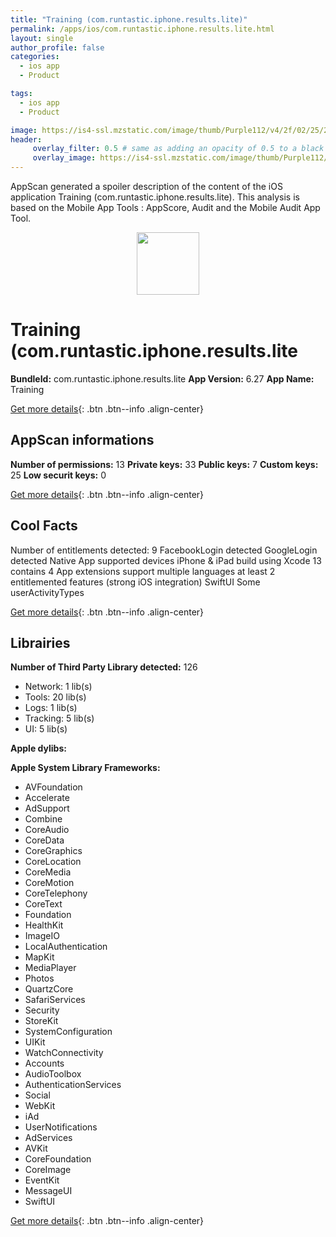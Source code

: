 ```yaml
---
title: "Training (com.runtastic.iphone.results.lite)"
permalink: /apps/ios/com.runtastic.iphone.results.lite.html
layout: single
author_profile: false
categories: 
  - ios app 
  - Product 

tags: 
  - ios app 
  - Product 

image: https://is4-ssl.mzstatic.com/image/thumb/Purple112/v4/2f/02/25/2f022525-73c1-990a-c5f6-9841b41812f8/AppIcon-1x_U007emarketing-0-7-0-85-220.png/512x512bb.jpg
header: 
     overlay_filter: 0.5 # same as adding an opacity of 0.5 to a black background
     overlay_image: https://is4-ssl.mzstatic.com/image/thumb/Purple112/v4/2f/02/25/2f022525-73c1-990a-c5f6-9841b41812f8/AppIcon-1x_U007emarketing-0-7-0-85-220.png/512x512bb.jpg
---
```

AppScan generated a spoiler description of the content of the iOS application Training (com.runtastic.iphone.results.lite). This analysis is based on the Mobile App Tools : AppScore, Audit and the Mobile Audit App Tool.

  
  
<div style="text-align: center;"><img src="https://is4-ssl.mzstatic.com/image/thumb/Purple112/v4/2f/02/25/2f022525-73c1-990a-c5f6-9841b41812f8/AppIcon-1x_U007emarketing-0-7-0-85-220.png/512x512bb.jpg" width="100" height="100"></div>  
  
# Training (com.runtastic.iphone.results.lite

**BundleId:** com.runtastic.iphone.results.lite
**App Version:** 6.27
**App Name:** Training


[Get more details](/pricing.html){: .btn .btn--info .align-center}  
  
## AppScan informations 

**Number of permissions:** 13
**Private keys:** 33
**Public keys:** 7
**Custom keys:** 25
**Low securit keys:** 0
  
[Get more details](/pricing.html){: .btn .btn--info .align-center}

## Cool Facts

Number of entitlements detected: 9
FacebookLogin detected
GoogleLogin detected
Native App
supported devices iPhone & iPad
build using Xcode 13
contains 4 App extensions
support multiple languages
at least 2 entitlemented features (strong iOS integration)
SwiftUI
Some userActivityTypes
  
[Get more details](/pricing.html){: .btn .btn--info .align-center}

## Librairies 
**Number of Third Party Library detected:** 126
- Network: 1 lib(s)
- Tools: 20 lib(s)
- Logs: 1 lib(s)
- Tracking: 5 lib(s)
- UI: 5 lib(s)

**Apple dylibs:**


**Apple System Library Frameworks:**
- AVFoundation
- Accelerate
- AdSupport
- Combine
- CoreAudio
- CoreData
- CoreGraphics
- CoreLocation
- CoreMedia
- CoreMotion
- CoreTelephony
- CoreText
- Foundation
- HealthKit
- ImageIO
- LocalAuthentication
- MapKit
- MediaPlayer
- Photos
- QuartzCore
- SafariServices
- Security
- StoreKit
- SystemConfiguration
- UIKit
- WatchConnectivity
- Accounts
- AudioToolbox
- AuthenticationServices
- Social
- WebKit
- iAd
- UserNotifications
- AdServices
- AVKit
- CoreFoundation
- CoreImage
- EventKit
- MessageUI
- SwiftUI


  
[Get more details](/pricing.html){: .btn .btn--info .align-center}


